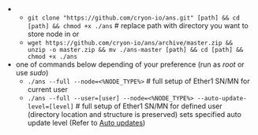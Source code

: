 *   - `git clone "https://github.com/cryon-io/ans.git" [path] && cd [path] && chmod +x ./ans` # replace path with directory you want to store node in
   or 
    - `wget https://github.com/cryon-io/ans/archive/master.zip && unzip -o master.zip && mv ./ans-master [path] && cd [path] && chmod +x ./ans`
* one of commands below depending of your preference (run as *root* or use *sudo*)
    - `./ans --full --node=<%NODE_TYPE%>` # full setup of Ether1 SN/MN for current user
    - `./ans --full --user=[user] --node=<%NODE_TYPE%> --auto-update-level=[level]` # full setup of Ether1 SN/MN for defined user (directory location and structure is preserved) sets specified auto update level (Refer to [Auto updates](https://github.com/cryon-io/ans/wiki/Auto-Updates))
